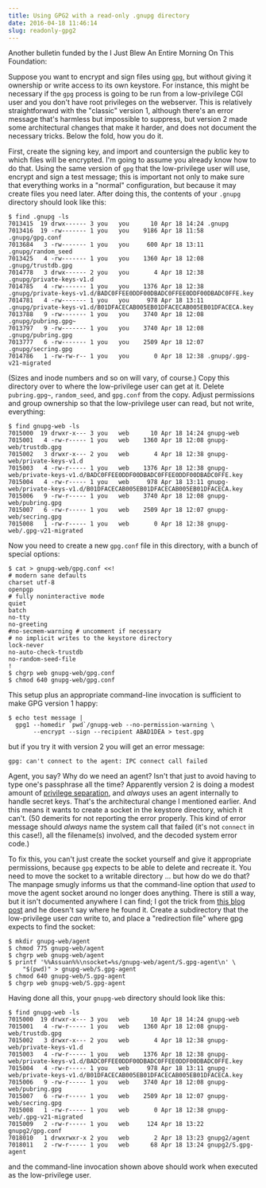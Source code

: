 ```yaml
---
title: Using GPG2 with a read-only .gnupg directory
date: 2016-04-18 11:46:14
slug: readonly-gpg2
---
```


Another bulletin funded by the I Just Blew An Entire Morning On This
Foundation:

Suppose you want to encrypt and sign files using [`gpg`][gpg], but
without giving it ownership or write access to its own keystore.  For
instance, this might be necessary if the `gpg` process is going to be
run from a low-privilege CGI user and you don't have root privileges
on the webserver.  This is relatively straightforward with the
"classic" version 1, although there's an error message that's harmless
but impossible to suppress, but version 2 made some architectural
changes that make it harder, and does not document the necessary
tricks.  Below the fold, how you do it.

<!--more-->

First, create the signing key, and import and countersign the public
key to which files will be encrypted.  I'm going to assume you already
know how to do that.  Using the same version of `gpg` that the
low-privilege user will use, encrypt and sign a test message; this is
important not only to make sure that everything works in a "normal"
configuration, but because it may create files you need later.  After
doing this, the contents of your `.gnupg` directory should look like this:

    $ find .gnupg -ls
    7013415  19 drwx------ 3 you   you      10 Apr 18 14:24 .gnupg
    7013416  19 -rw------- 1 you   you    9186 Apr 18 11:58 .gnupg/gpg.conf
    7013684   3 -rw------- 1 you   you     600 Apr 18 13:11 .gnupg/random_seed
    7013425   4 -rw------- 1 you   you    1360 Apr 18 12:08 .gnupg/trustdb.gpg
    7014778   3 drwx------ 2 you   you       4 Apr 18 12:38 .gnupg/private-keys-v1.d
    7014785   4 -rw------- 1 you   you    1376 Apr 18 12:38 .gnupg/private-keys-v1.d/BADC0FFEE0DDF00DBADC0FFEE0DDF00DBADC0FFE.key
    7014781   4 -rw------- 1 you   you     978 Apr 18 13:11 .gnupg/private-keys-v1.d/B01DFACECAB005EB01DFACECAB005EB01DFACECA.key
    7013788   9 -rw------- 1 you   you    3740 Apr 18 12:08 .gnupg/pubring.gpg~
    7013797   9 -rw------- 1 you   you    3740 Apr 18 12:08 .gnupg/pubring.gpg
    7013777   6 -rw------- 1 you   you    2509 Apr 18 12:07 .gnupg/secring.gpg
    7014786   1 -rw-rw-r-- 1 you   you       0 Apr 18 12:38 .gnupg/.gpg-v21-migrated

(Sizes and inode numbers and so on will vary, of course.)  Copy this
directory over to where the low-privilege user can get at it.  Delete
`pubring.gpg~`, `random_seed`, and `gpg.conf` from the copy.  Adjust
permissions and group ownership so that the low-privilege user can
read, but not write, everything:

    $ find gnupg-web -ls
    7015000  19 drwxr-x--- 3 you   web      10 Apr 18 14:24 gnupg-web
    7015001   4 -rw-r----- 1 you   web    1360 Apr 18 12:08 gnupg-web/trustdb.gpg
    7015002   3 drwxr-x--- 2 you   web       4 Apr 18 12:38 gnupg-web/private-keys-v1.d
    7015003   4 -rw-r----- 1 you   web    1376 Apr 18 12:38 gnupg-web/private-keys-v1.d/BADC0FFEE0DDF00DBADC0FFEE0DDF00DBADC0FFE.key
    7015004   4 -rw-r----- 1 you   web     978 Apr 18 13:11 gnupg-web/private-keys-v1.d/B01DFACECAB005EB01DFACECAB005EB01DFACECA.key
    7015006   9 -rw-r----- 1 you   web    3740 Apr 18 12:08 gnupg-web/pubring.gpg
    7015007   6 -rw-r----- 1 you   web    2509 Apr 18 12:07 gnupg-web/secring.gpg
    7015008   1 -rw-r----- 1 you   web       0 Apr 18 12:38 gnupg-web/.gpg-v21-migrated

Now you need to create a new `gpg.conf` file in this directory, with a
bunch of special options:

    $ cat > gnupg-web/gpg.conf <<!
    # modern sane defaults
    charset utf-8
    openpgp
    # fully noninteractive mode
    quiet
    batch
    no-tty
    no-greeting
    #no-secmem-warning # uncomment if necessary
    # no implicit writes to the keystore directory
    lock-never
    no-auto-check-trustdb
    no-random-seed-file
    !
    $ chgrp web gnupg-web/gpg.conf
    $ chmod 640 gnupg-web/gpg.conf

This setup plus an appropriate command-line invocation is sufficient
to make GPG version 1 happy:

    $ echo test message |
      gpg1 --homedir `pwd`/gnupg-web --no-permission-warning \
           --encrypt --sign --recipient ABAD1DEA > test.gpg

but if you try it with version 2 you will get an error message:

    gpg: can't connect to the agent: IPC connect call failed

Agent, you say? Why do we need an agent?  Isn't that just to avoid
having to type one's passphrase all the time?  Apparently version 2 is
doing a modest amount of [privilege separation][], and *always* uses
an agent internally to handle secret keys.  That's the architectural
change I mentioned earlier.  And this means it wants to create a
socket in the keystore directory, which it can't.  (50 demerits for
not reporting the error properly.  This kind of error message should
*always* name the system call that failed (it's not `connect` in this
case!), all the filename(s) involved, and the decoded system error
code.)

To fix this, you can't just create the socket yourself and give it
appropriate permissions, because `gpg` expects to be able to delete and
recreate it.  You need to move the socket to a writable directory ...
but how do we do that?  The manpage smugly informs us that the
command-line option that *used* to move the agent socket around no
longer does anything.  There is still a way, but it isn't documented
anywhere I can find; I got the trick from [this blog post][] and he
doesn't say where he found it.  Create a subdirectory that the
low-privilege user *can* write to, and place a "redirection file"
where gpg expects to find the socket:

    $ mkdir gnupg-web/agent
    $ chmod 775 gnupg-web/agent
    $ chgrp web gnupg-web/agent
    $ printf '%%Assuan%%\nsocket=%s/gnupg-web/agent/S.gpg-agent\n' \
        "$(pwd)" > gnupg-web/S.gpg-agent
    $ chmod 640 gnupg-web/S.gpg-agent
    $ chgrp web gnupg-web/S.gpg-agent

Having done all this, your `gnupg-web` directory should look like
this:

    $ find gnupg-web -ls
    7015000  19 drwxr-x--- 3 you   web      10 Apr 18 14:24 gnupg-web
    7015001   4 -rw-r----- 1 you   web    1360 Apr 18 12:08 gnupg-web/trustdb.gpg
    7015002   3 drwxr-x--- 2 you   web       4 Apr 18 12:38 gnupg-web/private-keys-v1.d
    7015003   4 -rw-r----- 1 you   web    1376 Apr 18 12:38 gnupg-web/private-keys-v1.d/BADC0FFEE0DDF00DBADC0FFEE0DDF00DBADC0FFE.key
    7015004   4 -rw-r----- 1 you   web     978 Apr 18 13:11 gnupg-web/private-keys-v1.d/B01DFACECAB005EB01DFACECAB005EB01DFACECA.key
    7015006   9 -rw-r----- 1 you   web    3740 Apr 18 12:08 gnupg-web/pubring.gpg
    7015007   6 -rw-r----- 1 you   web    2509 Apr 18 12:07 gnupg-web/secring.gpg
    7015008   1 -rw-r----- 1 you   web       0 Apr 18 12:38 gnupg-web/.gpg-v21-migrated
    7015009   2 -rw-r----- 1 you   web     124 Apr 18 13:22 gnupg2/gpg.conf
    7018010   1 drwxrwxr-x 2 you   web       2 Apr 18 13:23 gnupg2/agent
    7018011   2 -rw-r----- 1 you   web      68 Apr 18 13:24 gnupg2/S.gpg-agent

and the command-line invocation shown above should work when executed
as the low-privilege user.

[gpg]: https://www.gnupg.org/
[privilege separation]: https://en.wikipedia.org/wiki/Privilege_separation
[this blog post]: https://michaelheap.com/gpg-cant-connect-to-the-agent-ipc-connect-call-failed/
